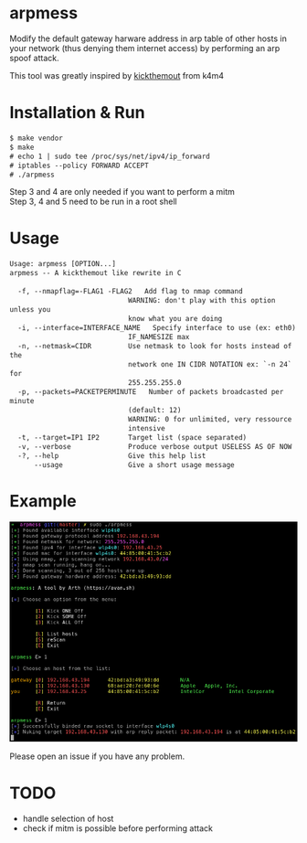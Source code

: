 # arpmess
Modify the default gateway harware address in arp table of other hosts in your network (thus denying them internet access) by performing an arp spoof attack.  

This tool was greatly inspired by [kickthemout](https://github.com/k4m4/kickthemout) from k4m4

# Installation & Run
```
$ make vendor
$ make
# echo 1 | sudo tee /proc/sys/net/ipv4/ip_forward
# iptables --policy FORWARD ACCEPT
# ./arpmess
```

Step 3 and 4 are only needed if you want to perform a mitm  
Step 3, 4 and 5 need to be run in a root shell  

# Usage
```
Usage: arpmess [OPTION...] 
arpmess -- A kickthemout like rewrite in C

  -f, --nmapflag=-FLAG1 -FLAG2   Add flag to nmap command 
                             WARNING: don't play with this option unless you
                             know what you are doing
  -i, --interface=INTERFACE_NAME   Specify interface to use (ex: eth0)
                             IF_NAMESIZE max
  -n, --netmask=CIDR         Use netmask to look for hosts instead of the
                             network one IN CIDR NOTATION ex: `-n 24` for
                             255.255.255.0
  -p, --packets=PACKETPERMINUTE   Number of packets broadcasted per minute
                             (default: 12)
                             WARNING: 0 for unlimited, very ressource
                             intensive
  -t, --target=IP1 IP2       Target list (space separated)
  -v, --verbose              Produce verbose output USELESS AS OF NOW
  -?, --help                 Give this help list
      --usage                Give a short usage message
```

# Example
![example usage](/img/example.png)

Please open an issue if you have any problem.  

# TODO
- handle selection of host
- check if mitm is possible before performing attack
